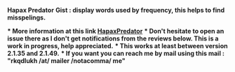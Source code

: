 <b>Hapax Predator</b>
<b>Gist : display words used by frequency, this helps to find misspelings.</b>


<b>* More information at this link <a href="https://github.com/thiswillbeyourgithub/HapaxPredator" rel="nofollow">HapaxPredator</a></b>
<b>* Don't hesitate to open an issue there as I don't get notifications from the reviews below. This is a work in progress, help appreciated.</b>
<b>* This works at least between version 2.1.35 and 2.1.49.</b>
<b>* If you want you can reach me by mail using this mail : "rkqdlukh /at/ mailer /notacomma/ me"</b>
